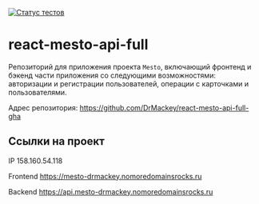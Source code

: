 [![Статус тестов](../../actions/workflows/tests.yml/badge.svg)](../../actions/workflows/tests.yml)

# react-mesto-api-full

Репозиторий для приложения проекта `Mesto`, включающий фронтенд и бэкенд части приложения со следующими возможностями: авторизации и регистрации пользователей, операции с карточками и пользователями.

Адрес репозитория: https://github.com/DrMackey/react-mesto-api-full-gha

## Ссылки на проект

IP 158.160.54.118

Frontend https://mesto-drmackey.nomoredomainsrocks.ru

Backend https://api.mesto-drmackey.nomoredomainsrocks.ru
